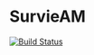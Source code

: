 # SurvieAM

[![Build Status](https://github.com/MartiRoc/SurvieAM.jl/actions/workflows/CI.yml/badge.svg?branch=master)](https://github.com/MartiRoc/SurvieAM.jl/actions/workflows/CI.yml?query=branch%3Amaster)
